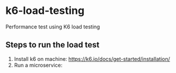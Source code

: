 # k6-load-testing
Performance test using K6 load testing

## Steps to run the load test
1. Install k6 on machine: https://k6.io/docs/get-started/installation/
2. Run a microservice:   